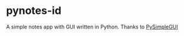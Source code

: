# pynotes-id
A simple notes app with GUI written in Python. Thanks to [PySimpleGUI](https://github.com/PySimpleGUI/PySimpleGUI/)
